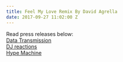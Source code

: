 ```yaml
---
title: Feel My Love Remix By David Agrella
date: 2017-09-27 11:02:00 Z
---
```


Read press releases below:<br>
[Data Transmission](https://datatransmission.co/debut-transmission/premiere-oj-fridel-feel-love-ft-byfyn-david-agrella-remix/)<br>
[DJ reactions](https://www.dropbox.com/s/eb5hiwfl3o1bluu/campaign_report_OJ_Fridel_Ft_BYFYN_%28David_Agrella_remix%29_Pitch_One_Promo_-2.pdf?dl=0)<br>
[Hype Machine](https://hypem.com/search/OJ+%26+Fridel)
